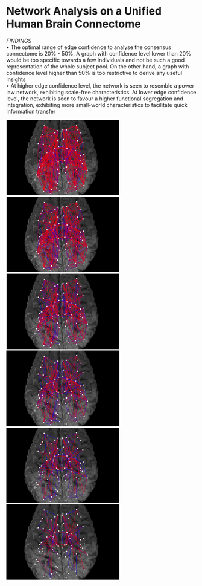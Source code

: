 # Network Analysis on a Unified Human Brain Connectome

*FINDINGS*<br/>
•	The optimal range of edge confidence to analyse the consensus connectome is 20% - 50%. A graph with confidence level lower than 20% would be too specific towards a few individuals and not be such a good representation of the whole subject pool. On the other hand, a graph with confidence level higher than 50% is too restrictive to derive any useful insights<br/>
•	At higher edge confidence level, the network is seen to resemble a power law network, exhibiting scale-free characteristics. At lower edge confidence level, the network is seen to favour a higher functional segregation and integration, exhibiting more small-world characteristics to facilitate quick information transfer

<div>
<img src="/2020_CHAN_Jingwei/results/brain_img/brain_20.PNG" width="300" />
<img src="/2020_CHAN_Jingwei/results/brain_img/brain_30.PNG" width="300" />
<img src="/2020_CHAN_Jingwei/results/brain_img/brain_40.PNG" width="300" /><br/>
<img src="/2020_CHAN_Jingwei/results/brain_img/brain_50.PNG" width="300" />
<img src="/2020_CHAN_Jingwei/results/brain_img/brain_60.PNG" width="300" />
<img src="/2020_CHAN_Jingwei/results/brain_img/brain_70.PNG" width="300" />
<div/>
